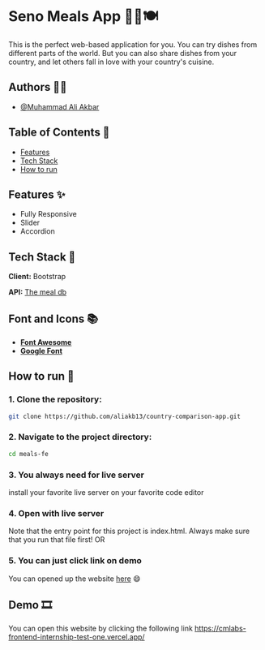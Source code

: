 # Seno Meals App 🍕🍔🍽️

This is the perfect web-based application for you. You can try dishes from different parts of the world. But you can also share dishes from your country, and let others fall in love with your country's cuisine.

## Authors 👨‍💻

- [@Muhammad Ali Akbar](https://github.com/aliakb13)

## Table of Contents 📜

- [Features](#features)
- [Tech Stack](#technologies-used)
- [How to run](#howtorun)

## Features ✨

- Fully Responsive
- Slider
- Accordion

## Tech Stack 🚀

**Client:** Bootstrap

**API:** [The meal db](https://www.themealdb.com/api.php)

## Font and Icons 📚

- [**Font Awesome**](https://fontawesome.com/)
- [**Google Font**](https://fonts.google.com/)

## How to run 🔨

### 1. Clone the repository:

```bash
git clone https://github.com/aliakb13/country-comparison-app.git
```

### 2. Navigate to the project directory:

```bash
cd meals-fe
```

### 3. You always need for live server

install your favorite live server on your favorite code editor

### 4. Open with live server

Note that the entry point for this project is index.html. Always make sure that you run that file first!
OR

### 5. You can just click link on demo

You can opened up the website [here](https://cmlabs-frontend-internship-test-one.vercel.app/) 😄

## Demo 🎞️

You can open this website by clicking the following link https://cmlabs-frontend-internship-test-one.vercel.app/

